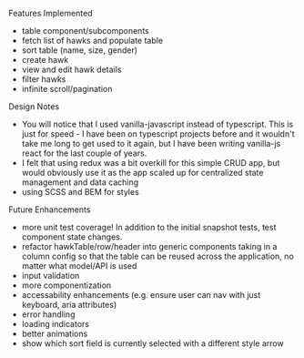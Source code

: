 Features Implemented
 - table component/subcomponents
 - fetch list of hawks and populate table
 - sort table (name, size, gender)
 - create hawk
 - view and edit hawk details
 - filter hawks
 - infinite scroll/pagination

Design Notes
  - You will notice that I used vanilla-javascript instead of typescript. This is just for speed - I have been on typescript projects before and it wouldn't take me long to get used to it again, but I have been writing vanilla-js react for the last couple of years.
  - I felt that using redux was a bit overkill for this simple CRUD app, but would obviously use it as the app scaled up for centralized state management and data caching
  - using SCSS and BEM for styles

Future Enhancements
 - more unit test coverage! In addition to the initial snapshot tests, test component state changes.
 - refactor hawkTable/row/header into generic components taking in a column config so that the table can be reused across the application, no matter what model/API is used
 - input validation
 - more componentization
 - accessability enhancements (e.g. ensure user can nav with just keyboard, aria attributes)
 - error handling
 - loading indicators
 - better animations
 - show which sort field is currently selected with a different style arrow